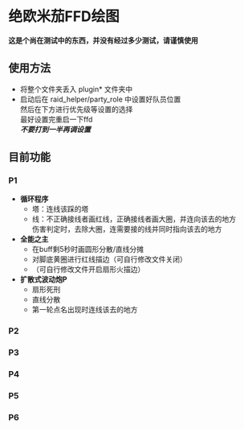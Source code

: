 # 绝欧米茄FFD绘图
**这是个尚在测试中的东西，并没有经过多少测试，请谨慎使用**
## 使用方法
+ 将整个文件夹丢入 plugin* 文件夹中
+ 启动后在 raid_helper/party_role 中设置好队员位置  
  然后在下方进行优先级等设置的选择  
  最好设置完重启一下ffd  
  ***不要打到一半再调设置***
## 目前功能
### P1
+ **循环程序**  
  + 塔：连线该踩的塔  
  + 线：不正确接线者画红线，正确接线者画大圈，并连向该去的地方  
伤害判定时，去除大圈，连需要接的线并同时指向该去的地方
+ **全能之主**  
  + 在buff剩5秒时画圆形分散/直线分摊
  + 对脚底黄圈进行红线描边（可自行修改文件关闭）
  + （可自行修改文件开启扇形火描边）
+ **扩散式波动炮P**  
  + 扇形死刑
  + 直线分散
  + 第一轮点名出现时连线该去的地方
### P2
### P3
### P4
### P5
### P6
